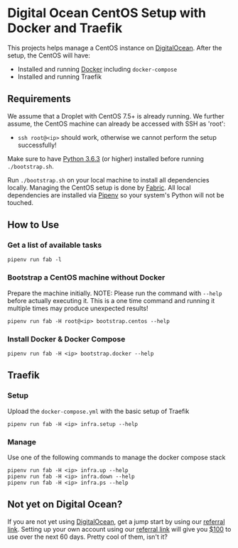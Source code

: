 # Digital Ocean CentOS Setup with Docker and Traefik

This projects helps manage a CentOS instance on [DigitalOcean](https://www.digitalocean.com/).
After the setup, the CentOS will have:

- Installed and running [Docker](https://www.docker.com/) including ``docker-compose``
- Installed and running Traefik

## Requirements

We assume that a Droplet with CentOS 7.5+ is already running. We further
assume, the CentOS machine can already be accessed with SSH as 'root': 

 - ``ssh root@<ip>`` should work, otherwise we cannot perform the setup
  successfully!

Make sure to have [Python 3.6.3](https://www.python.org/) (or higher)
installed before running ``./bootstrap.sh``.

Run ``./bootstrap.sh`` on your local machine to install all dependencies
locally. Managing the CentOS setup is done by
[Fabric](http://www.fabfile.org). All local dependencies are installed via
[Pipenv](https://pipenv.readthedocs.io) so your system's Python will not be
touched.

## How to Use

### Get a list of available tasks

```
pipenv run fab -l
```

### Bootstrap a CentOS machine without Docker

Prepare the machine initially. NOTE: Please run the command with ``--help``
before actually executing it. This is a one time command and running it
multiple times may produce unexpected results!

```
pipenv run fab -H root@<ip> bootstrap.centos --help
```

### Install Docker & Docker Compose

```
pipenv run fab -H <ip> bootstrap.docker --help
```


## Traefik

### Setup

Upload the ``docker-compose.yml`` with the basic setup of Traefik

```
pipenv run fab -H <ip> infra.setup --help
```

### Manage

Use one of the following commands to manage the docker compose stack

```
pipenv run fab -H <ip> infra.up --help
pipenv run fab -H <ip> infra.down --help
pipenv run fab -H <ip> infra.ps --help
```


## Not yet on Digital Ocean?

If you are not yet using [DigitalOcean](https://m.do.co/c/6c3524a1f261), get
a jump start by using our [referral link](https://m.do.co/c/6c3524a1f261).
Setting up your own account using our [referral
link](https://m.do.co/c/6c3524a1f261) will give you [$100](https://m.do.co/c/6c3524a1f261) to use over the next 60 days. Pretty cool of them, isn't it?